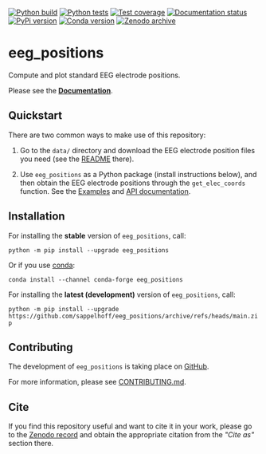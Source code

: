 [![Python build](https://github.com/sappelhoff/eeg_positions/workflows/Python%20build/badge.svg)](https://github.com/sappelhoff/eeg_positions/actions?query=workflow%3A%22Python+build%22)
[![Python tests](https://github.com/sappelhoff/eeg_positions/workflows/Python%20tests/badge.svg)](https://github.com/sappelhoff/eeg_positions/actions?query=workflow%3A%22Python+tests%22)
[![Test coverage](https://codecov.io/gh/sappelhoff/eeg_positions/branch/main/graph/badge.svg)](https://codecov.io/gh/sappelhoff/eeg_positions)
[![Documentation status](https://readthedocs.org/projects/eeg-positions/badge/?version=latest)](https://eeg-positions.readthedocs.io/en/latest/?badge=latest)
[![PyPi version](https://img.shields.io/pypi/v/eeg_positions.svg)](https://pypi.org/project/eeg_positions/)
[![Conda version](https://img.shields.io/conda/vn/conda-forge/eeg_positions.svg)](https://anaconda.org/conda-forge/eeg_positions)
[![Zenodo archive](https://zenodo.org/badge/136149692.svg)](https://zenodo.org/badge/latestdoi/136149692)

# eeg_positions

Compute and plot standard EEG electrode positions.

Please see the [**Documentation**](https://eeg-positions.readthedocs.io/en/latest/).

## Quickstart

There are two common ways to make use of this repository:

1. Go to the `data/` directory and download the EEG electrode position files you need
   (see the [README](https://github.com/sappelhoff/eeg_positions/tree/main/data) there).

1. Use `eeg_positions` as a Python package (install instructions below),
   and then obtain the EEG electrode positions through the `get_elec_coords` function.
   See the [Examples](https://eeg-positions.readthedocs.io/en/latest/auto_examples/index.html)
   and [API documentation](https://eeg-positions.readthedocs.io/en/latest/api.html).

## Installation

For installing the **stable** version of `eeg_positions`, call:

`python -m pip install --upgrade eeg_positions`

Or if you use [conda](https://docs.conda.io/en/latest/miniconda.html):

`conda install --channel conda-forge eeg_positions`

For installing the **latest (development)** version of `eeg_positions`, call:

`python -m pip install --upgrade https://github.com/sappelhoff/eeg_positions/archive/refs/heads/main.zip`

## Contributing

The development of `eeg_positions` is taking place on
[GitHub](https://github.com/sappelhoff/eeg_positions).

For more information, please see
[CONTRIBUTING.md](https://github.com/sappelhoff/eeg_positions/blob/main/.github/CONTRIBUTING.md).

## Cite

If you find this repository useful and want to cite it in your work, please go
to the [Zenodo record](https://doi.org/10.5281/zenodo.3718568) and obtain the
appropriate citation from the *"Cite as"* section there.
